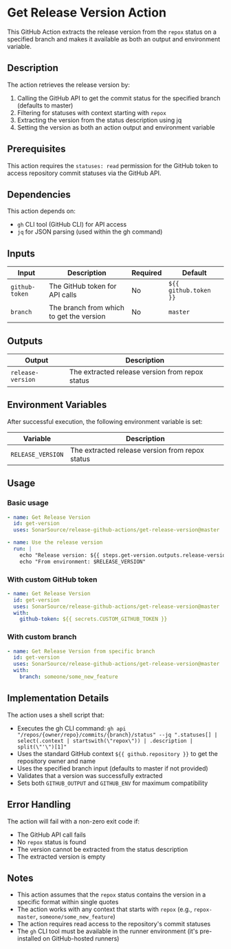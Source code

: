 # Get Release Version Action

This GitHub Action extracts the release version from the `repox` status on a specified branch and makes it available as both an output and environment variable.

## Description

The action retrieves the release version by:
1. Calling the GitHub API to get the commit status for the specified branch (defaults to master)
2. Filtering for statuses with context starting with `repox`
3. Extracting the version from the status description using jq
4. Setting the version as both an action output and environment variable

## Prerequisites

This action requires the `statuses: read` permission for the GitHub token to access repository commit statuses via the GitHub API.

## Dependencies

This action depends on:
- `gh` CLI tool (GitHub CLI) for API access
- `jq` for JSON parsing (used within the gh command)

## Inputs

| Input          | Description                              | Required | Default               |
|----------------|------------------------------------------|----------|-----------------------|
| `github-token` | The GitHub token for API calls           | No       | `${{ github.token }}` |
| `branch`       | The branch from which to get the version | No       | `master`              |

## Outputs

| Output            | Description                                     |
|-------------------|-------------------------------------------------|
| `release-version` | The extracted release version from repox status |

## Environment Variables

After successful execution, the following environment variable is set:

| Variable          | Description                                     |
|-------------------|-------------------------------------------------|
| `RELEASE_VERSION` | The extracted release version from repox status |

## Usage

### Basic usage

```yaml
- name: Get Release Version
  id: get-version
  uses: SonarSource/release-github-actions/get-release-version@master

- name: Use the release version
  run: |
    echo "Release version: ${{ steps.get-version.outputs.release-version }}"
    echo "From environment: $RELEASE_VERSION"
```

### With custom GitHub token

```yaml
- name: Get Release Version
  id: get-version
  uses: SonarSource/release-github-actions/get-release-version@master
  with:
    github-token: ${{ secrets.CUSTOM_GITHUB_TOKEN }}
```

### With custom branch

```yaml
- name: Get Release Version from specific branch
  id: get-version
  uses: SonarSource/release-github-actions/get-release-version@master
  with:
    branch: someone/some_new_feature
```

## Implementation Details

The action uses a shell script that:
- Executes the gh CLI command: `gh api "/repos/{owner/repo}/commits/{branch}/status" --jq ".statuses[] | select(.context | startswith(\"repox\")) | .description | split(\"'\")[1]"`
- Uses the standard GitHub context `${{ github.repository }}` to get the repository owner and name
- Uses the specified branch input (defaults to master if not provided)
- Validates that a version was successfully extracted
- Sets both `GITHUB_OUTPUT` and `GITHUB_ENV` for maximum compatibility

## Error Handling

The action will fail with a non-zero exit code if:
- The GitHub API call fails
- No `repox` status is found
- The version cannot be extracted from the status description
- The extracted version is empty

## Notes

- This action assumes that the `repox` status contains the version in a specific format within single quotes
- The action works with any context that starts with `repox` (e.g., `repox-master`, `someone/some_new_feature`)
- The action requires read access to the repository's commit statuses
- The `gh` CLI tool must be available in the runner environment (it's pre-installed on GitHub-hosted runners)
